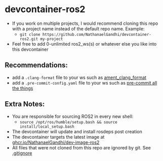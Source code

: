 # devcontainer-ros2
- If you work on multiple projects, I would recommend cloning this repo with a project name instead of the default repo name. Example:
  - ```git clone https://github.com/NathanaelGandhi/devcontainer-ros2.git my-project```
- Feel free to add 0-unlimited ros2_ws(s) or whatever else you like into this devcontainer

## Recommendations:
- add a ```.clang-format``` file to your ws such as [ament_clang_format](https://github.com/ament/ament_lint/blob/rolling/ament_clang_format/ament_clang_format/configuration/.clang-format)
- add a ```.pre-commit-config.yaml``` file to your ws such as [pre-commit all the things](https://gist.github.com/NathanaelGandhi/a11fa649d2d25516e4829d90bbb744a5)

## Extra Notes:
- You are responsible for sourcing ROS2 in every new shell:
  - ```source /opt/ros/humble/setup.bash && source install/local_setup.bash```
- The devcontainer will update and install rosdeps post creation
- The devcontainer targets the latest image at [ghcr.io/NathanaelGandhi/dev-image-ros2](ghcr.io/NathanaelGandhi/dev-image-ros2)
- All files that were not cloned from this repo are ignored by git. See [.gitignore](.gitignore)
